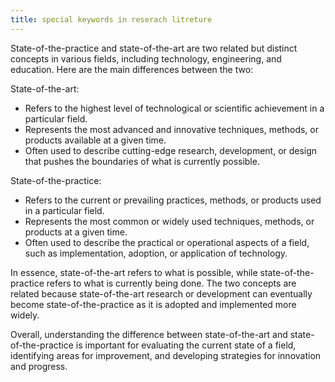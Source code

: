 ```yaml
---
title: special keywords in reserach litreture
---
```


State-of-the-practice and state-of-the-art are two related but distinct concepts in various fields, including technology, engineering, and education. Here are the main differences between the two:

State-of-the-art:

- Refers to the highest level of technological or scientific achievement in a particular field.
- Represents the most advanced and innovative techniques, methods, or products available at a given time.
- Often used to describe cutting-edge research, development, or design that pushes the boundaries of what is currently possible.

State-of-the-practice:

- Refers to the current or prevailing practices, methods, or products used in a particular field.
- Represents the most common or widely used techniques, methods, or products at a given time.
- Often used to describe the practical or operational aspects of a field, such as implementation, adoption, or application of technology.

In essence, state-of-the-art refers to what is possible, while state-of-the-practice refers to what is currently being done. The two concepts are related because state-of-the-art research or development can eventually become state-of-the-practice as it is adopted and implemented more widely.

Overall, understanding the difference between state-of-the-art and state-of-the-practice is important for evaluating the current state of a field, identifying areas for improvement, and developing strategies for innovation and progress.
